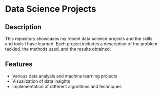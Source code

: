 
# Data Science Projects

## Description

This repository showcases my recent data science projects and the skills and tools I have learned. Each project includes a description of the problem tackled, the methods used, and the results obtained.

## Features

- Various data analysis and machine learning projects
- Visualization of data insights
- Implementation of different algorithms and techniques
